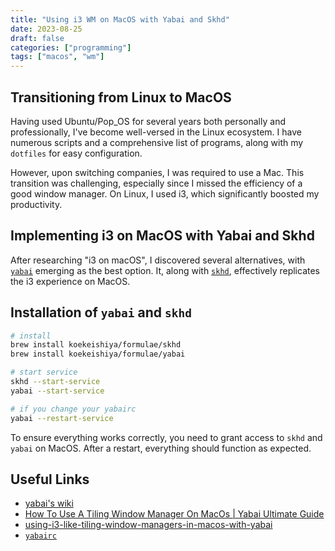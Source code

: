 ```yaml
---
title: "Using i3 WM on MacOS with Yabai and Skhd"
date: 2023-08-25
draft: false
categories: ["programming"]
tags: ["macos", "wm"]
---
```


## Transitioning from Linux to MacOS

Having used Ubuntu/Pop_OS for several years both personally and professionally,
I've become well-versed in the Linux ecosystem. I have numerous scripts and a
comprehensive list of programs, along with my `dotfiles` for easy
configuration.

However, upon switching companies, I was required to use a Mac. This transition
was challenging, especially since I missed the efficiency of a good window
manager. On Linux, I used i3, which significantly boosted my productivity.

## Implementing i3 on MacOS with Yabai and Skhd

After researching "i3 on macOS", I discovered several alternatives, with
[`yabai`][yabai] emerging as the best option. It, along with [`skhd`][skhd],
effectively replicates the i3 experience on MacOS.

## Installation of `yabai` and `skhd`

```bash
# install
brew install koekeishiya/formulae/skhd
brew install koekeishiya/formulae/yabai

# start service
skhd --start-service
yabai --start-service

# if you change your yabairc
yabai --restart-service
```

To ensure everything works correctly, you need to grant access to `skhd` and
`yabai` on MacOS. After a restart, everything should function as expected.


## Useful Links

- [yabai's wiki][wiki]
- [How To Use A Tiling Window Manager On MacOs | Yabai Ultimate Guide][yt]
- [using-i3-like-tiling-window-managers-in-macos-with-yabai][medium]
- [`yabairc`][yabairc]


<!-- Links -->

[yt]:https://www.youtube.com/watch?v=k94qImbFKWE
[skhd]: https://github.com/koekeishiya/skhd
[yabai]: https://github.com/koekeishiya/yabai
[wiki]: https://github.com/koekeishiya/yabai/wiki
[yabairc]: https://github.com/asdf0x2199/dotfiles/blob/master/macos/home/.config/yabai/yabairc
[medium]: https://anuj-chandra.medium.com/using-i3-like-tiling-window-managers-in-macos-with-yabai-ebf0e002b992
